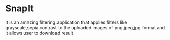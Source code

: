 # SnapIt
It is an amazing filtering application that applies filters like grayscale,sepia,contrast to the uploaded images of png,jpeg,jpg format and it allows user to download result
